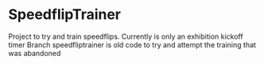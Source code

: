 # SpeedflipTrainer
Project to try and train speedflips. Currently is only an exhibition kickoff timer
Branch speedfliptrainer is old code to try and attempt the training that was abandoned
